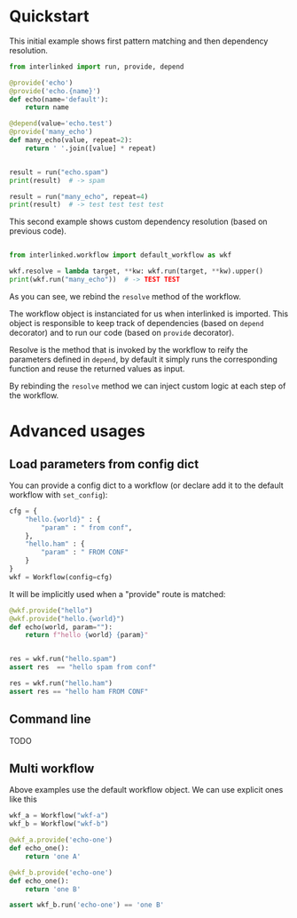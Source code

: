 
# Quickstart

This initial example shows first pattern matching and then dependency
resolution.

```python
from interlinked import run, provide, depend

@provide('echo')
@provide('echo.{name}')
def echo(name='default'):
    return name

@depend(value='echo.test')
@provide('many_echo')
def many_echo(value, repeat=2):
    return ' '.join([value] * repeat)


result = run("echo.spam")
print(result)  # -> spam

result = run("many_echo", repeat=4)
print(result)  # -> test test test test

```

This second example shows custom dependency resolution (based on
previous code).


```python

from interlinked.workflow import default_workflow as wkf

wkf.resolve = lambda target, **kw: wkf.run(target, **kw).upper()
print(wkf.run("many_echo"))  # -> TEST TEST
```

As you can see, we rebind the `resolve` method of the workflow.

The workflow object is instanciated for us when interlinked is
imported. This object is responsible to keep track of dependencies
(based on `depend` decorator) and to run our code (based on `provide`
decorator).

Resolve is the method that is invoked by the workflow to reify the
parameters defined in `depend`, by default it simply runs the
corresponding function and reuse the returned values as input.

By rebinding the `resolve` method we can inject custom logic at each
step of the workflow.


# Advanced usages

## Load parameters from config dict

You can provide a config dict to a workflow (or declare add it to the
default workflow with `set_config`):

``` python
cfg = {
    "hello.{world}" : {
        "param" : " from conf",
    },
    "hello.ham" : {
        "param" : " FROM CONF"
    }
}
wkf = Workflow(config=cfg)
```

It will be implicitly used when a "provide" route is matched:

``` python
@wkf.provide("hello")
@wkf.provide("hello.{world}")
def echo(world, param=""):
    return f"hello {world} {param}"


res = wkf.run("hello.spam")
assert res  == "hello spam from conf"

res = wkf.run("hello.ham")
assert res == "hello ham FROM CONF"
```


## Command line 

TODO


## Multi workflow

Above examples use the default workflow object. We can use explicit ones like this

``` python
wkf_a = Workflow("wkf-a")
wkf_b = Workflow("wkf-b")

@wkf_a.provide('echo-one')
def echo_one():
    return 'one A'

@wkf_b.provide('echo-one')
def echo_one():
    return 'one B'

assert wkf_b.run('echo-one') == 'one B'
```
